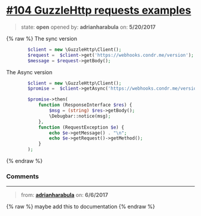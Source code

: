 # [\#104 GuzzleHttp requests examples](https://github.com/adrianharabula/condr/issues/104)

> state: **open** opened by: **adrianharabula** on: **5/20/2017**

{% raw %}
The sync version
```php
        $client = new \GuzzleHttp\Client();
        $request =  $client->get('https://webhooks.condr.me/version');
        $message = $request->getBody();
```

The Async version
```php
        $client = new \GuzzleHttp\Client();
        $promise =  $client->getAsync('https://webhooks.condr.me/version');

        $promise->then(
            function (ResponseInterface $res) {
                $msg = (string) $res->getBody();
                \Debugbar::notice(msg);
            },
            function (RequestException $e) {
                echo $e->getMessage() . "\n";
                echo $e->getRequest()->getMethod();
            }
        );
```
{% endraw %}


### Comments

---
> from: [**adrianharabula**](https://github.com/adrianharabula/condr/issues/104#issuecomment-306455924) on: **6/6/2017**

{% raw %}
maybe add this to documentation
{% endraw %}
